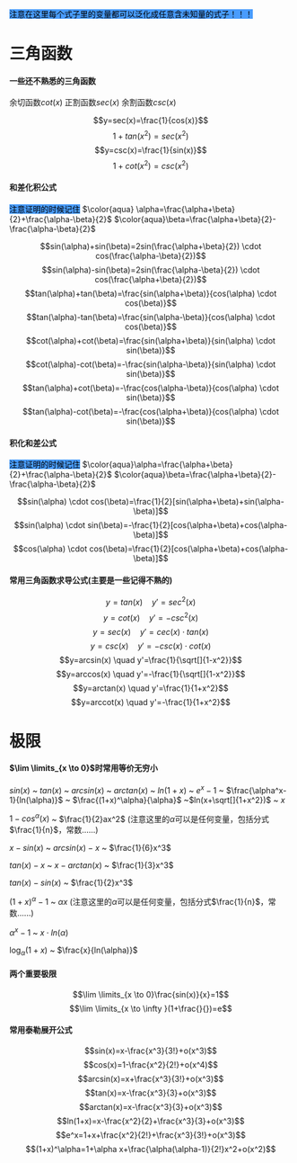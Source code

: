 <mark style="background: #499cfd;">注意在这里每个式子里的变量都可以泛化成任意含未知量的式子！！！</mark>


# 三角函数
#### 一些还不熟悉的三角函数
余切函数$cot(x)$    正割函数$sec(x)$     余割函数$csc(x)$    

$$y=sec(x)=\frac{1}{cos(x)}$$     $$1+tan(x^2)=sec(x^2)$$
$$y=csc(x)=\frac{1}{sin(x)}$$
$$1+cot(x^2)=csc(x^2)$$
#### 和差化积公式

<mark style="background: #499cfd;">注意证明的时候记住</mark>                 $\color{aqua} \alpha=\frac{\alpha+\beta}{2}+\frac{\alpha-\beta}{2}$                              $\color{aqua}\beta=\frac{\alpha+\beta}{2}-\frac{\alpha-\beta}{2}$ 

$$sin(\alpha)+sin(\beta)=2sin(\frac{\alpha+\beta}{2}) \cdot cos(\frac{\alpha-\beta}{2})$$
$$sin(\alpha)-sin(\beta)=2sin(\frac{\alpha-\beta}{2}) \cdot cos(\frac{\alpha+\beta}{2})$$
$$tan(\alpha)+tan(\beta)=\frac{sin(\alpha+\beta)}{cos(\alpha) \cdot cos(\beta)}$$
$$tan(\alpha)-tan(\beta)=\frac{sin(\alpha-\beta)}{cos(\alpha) \cdot cos(\beta)}$$
$$cot(\alpha)+cot(\beta)=\frac{sin(\alpha+\beta)}{sin(\alpha) \cdot sin(\beta)}$$
$$cot(\alpha)-cot(\beta)=-\frac{sin(\alpha-\beta)}{sin(\alpha) \cdot sin(\beta)}$$
$$tan(\alpha)+cot(\beta)=-\frac{cos(\alpha-\beta)}{cos(\alpha) \cdot sin(\beta)}$$
$$tan(\alpha)-cot(\beta)=-\frac{cos(\alpha+\beta)}{cos(\alpha) \cdot sin(\beta)}$$
#### 积化和差公式

<mark style="background: #499cfd;">注意证明的时候记住</mark>                 $\color{aqua}\alpha=\frac{\alpha+\beta}{2}+\frac{\alpha-\beta}{2}$                              $\color{aqua}\beta=\frac{\alpha+\beta}{2}-\frac{\alpha-\beta}{2}$ 

$$sin(\alpha) \cdot cos(\beta)=\frac{1}{2}[sin(\alpha+\beta)+sin(\alpha-\beta)]$$
$$sin(\alpha) \cdot sin(\beta)=-\frac{1}{2}[cos(\alpha+\beta)+cos(\alpha-\beta)]$$
$$cos(\alpha) \cdot cos(\beta)=\frac{1}{2}[cos(\alpha+\beta)+cos(\alpha-\beta)]$$

#### 常用三角函数求导公式(主要是一些记得不熟的)
$$y=tan(x) \quad y'=sec^2(x)$$
$$y=cot(x) \quad y'=-csc^2(x)$$
$$y=sec(x) \quad y'=cec(x) \cdot tan(x)$$
$$y=csc(x) \quad y'=-csc(x) \cdot cot(x)$$
$$y=arcsin(x) \quad y'=\frac{1}{\sqrt[]{1-x^2}}$$
$$y=arccos(x) \quad y'=-\frac{1}{\sqrt[]{1-x^2}}$$
$$y=arctan(x) \quad y'=\frac{1}{1+x^2}$$
$$y=arccot(x) \quad y'=-\frac{1}{1+x^2}$$













# 极限
#### $\lim \limits_{x \to 0}$时常用等价无穷小
$sin(x)$  ~  $tan(x)$  ~  $arcsin(x)$  ~  $arctan(x)$  ~  $ln(1+x)$  ~  $e^x-1$  ~  $\frac{\alpha^x-1}{ln(\alpha)}$  ~  $\frac{(1+x)^\alpha}{\alpha}$  ~$ln(x+\sqrt[]{1+x^2})$  ~  $x$


$1-cos^\alpha(x)$  ~  $\frac{1}{2}ax^2$      (注意这里的$\alpha$可以是任何变量，包括分式$\frac{1}{n}$，常数......)


$x-sin(x)$   ~  $arcsin(x)-x$  ~  $\frac{1}{6}x^3$


$tan(x)-x$  ~  $x-arctan(x)$  ~  $\frac{1}{3}x^3$


$tan(x)-sin(x)$  ~  $\frac{1}{2}x^3$


$(1+x)^\alpha-1$  ~  $\alpha x$         (注意这里的$\alpha$可以是任何变量，包括分式$\frac{1}{n}$，常数......)


$\alpha ^x -1$  ~  $x \cdot ln(\alpha)$ 


$\log_\alpha{(1+x)}$  ~  $\frac{x}{ln(\alpha)}$




#### 两个重要极限
$$\lim \limits_{x \to 0}\frac{sin(x)}{x}=1$$
$$\lim \limits_{x \to \infty }(1+\frac{}{})=e$$
#### 常用泰勒展开公式
$$sin(x)=x-\frac{x^3}{3!}+o(x^3)$$
$$cos(x)=1-\frac{x^2}{2!}+o(x^4)$$
$$arcsin(x)=x+\frac{x^3}{3!}+o(x^3)$$
$$tan(x)=x-\frac{x^3}{3}+o(x^3)$$
$$arctan(x)=x-\frac{x^3}{3}+o(x^3)$$
$$ln(1+x)=x-\frac{x^2}{2}+\frac{x^3}{3}+o(x^3)$$
$$e^x=1+x+\frac{x^2}{2!}+\frac{x^3}{3!}+o(x^3)$$
$$(1+x)^\alpha=1+\alpha x+\frac{\alpha(\alpha-1)}{2!}x^2+o(x^2)$$

